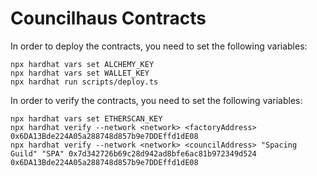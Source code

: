 # Councilhaus Contracts

In order to deploy the contracts, you need to set the following variables:

```shell
npx hardhat vars set ALCHEMY_KEY
npx hardhat vars set WALLET_KEY
npx hardhat run scripts/deploy.ts
```

In order to verify the contracts, you need to set the following variables:

```shell
npx hardhat vars set ETHERSCAN_KEY
npx hardhat verify --network <network> <factoryAddress> 0x6DA13Bde224A05a288748d857b9e7DDEffd1dE08
npx hardhat verify --network <network> <councilAddress> "Spacing Guild" "SPA" 0x7d342726b69c28d942ad8bfe6ac81b972349d524 0x6DA13Bde224A05a288748d857b9e7DDEffd1dE08
```
